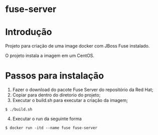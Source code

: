 # fuse-server

# Introdução

Projeto para criação de uma image docker com JBoss Fuse instalado.

O projeto instala a imagem em um CentOS.

# Passos para instalação

1. Fazer o download do pacote Fuse Server do repositório da Red Hat;
2. Copiar para dentro do diretorio do projeto;
3. Executar o build.sh para executar a criação da imagem;
```
$ ./build.sh
```
4. Executar o run da seguinte forma
```
$ docker run -itd --name fuse fuse-server
```